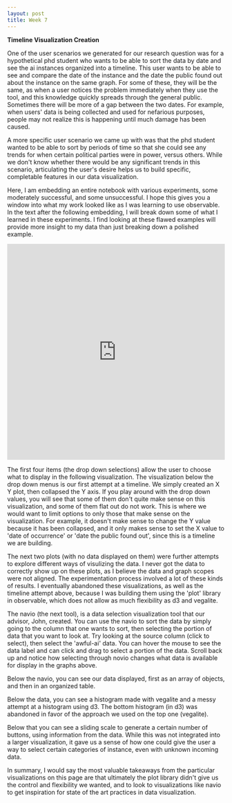 ```yaml
---
layout: post
title: Week 7
---
```


**Timeline Visualization Creation**

One of the user scenarios we generated for our research question was for a hypothetical phd student who wants to be able to sort the data by date and see the ai
instances organized into a timeline. This user wants to be able to see and compare the date of the instance and the date the public found out about the instance on the same graph. For some of these, they will be the same, as when a user notices the problem immediately when they use the tool, and this knowledge quickly spreads through the general public. Sometimes there will be more of a gap between the two dates. For example, when users' data is being collected and used for nefarious purposes, people may not realize this is happening until much damage has been caused.

A more specific user scenario we came up with was that the phd student wanted to be able to sort by periods of time so that she could see any trends for when certain political parties were in power, versus others. While we don't know whether there would be any significant trends in this scenario, articulating the user's desire helps us to build specific, completable features in our data visualization.

Here, I am embedding an entire notebook with various experiments, some moderately successful, and some unsuccessful. I hope this gives you a window into what my work looked like as I was learning to use observable. In the text after the following embedding, I will break down some of what I learned in these experiments. I find looking at these flawed examples will provide more insight to my data than just breaking down a polished example.

<iframe width="100%" height="500" frameborder="0"
  src="https://observablehq.com/embed/2ed9bcdeef401cb3?cell=*"></iframe>

The first four items (the drop down selections) allow the user to choose what to display in the following visualization. The visualization below the drop down menus is our first attempt at a timeline. We simply created an X Y plot, then collapsed the Y axis. If you play around with the drop down values, you will see that some of them don't quite make sense on this visualization, and some of them flat out do not work. This is where we would want to limit options to only those that make sense on the visualization. For example, it doesn't make sense to change the Y value because it has been collapsed, and it only makes sense to set the X value to 'date of occurrence' or 'date the public found out', since this is a timeline we are building.

The next two plots (with no data displayed on them) were further attempts to explore different ways of visulizing the data. I never got the data to correctly show up on these plots, as I believe the data and graph scopes were not aligned. The experimentation process involved a lot of these kinds of results. I eventually abandoned these visualizations, as well as the timeline attempt above, because I was building them using the 'plot' library in observable, which does not allow as much flexibility as d3 and vegalite. 

The navio (the next tool), is a data selection visualization tool that our advisor, John, created. You can use the navio to sort the data by simply going to the column that one wants to sort, then selecting the portion of data that you want to look at. Try looking at the source column (click to select), then select the 'awful-ai' data. You can hover the mouse to see the data label and can click and drag to select a portion of the data. Scroll back up and notice how selecting through novio changes what data is available for display in the graphs above.

Below the navio, you can see our data displayed, first as an array of objects, and then in an organized table. 

Below the data, you can see a histogram made with vegalite and a messy attempt at a histogram using d3. The bottom histogram (in d3) was abandoned in favor of the approach we used on the top one (vegalite).

Below that you can see a sliding scale to generate a certain number of buttons, using information from the data. While this was not integrated into a larger visualization, it gave us a sense of how one could give the user a way to select certain categories of instance, even with unknown incoming data.

In summary, I would say the most valuable takeaways from the particular visualizations on this page are that ultimately the plot library didn't give us the control and flexibility we wanted, and to look to visualizations like navio to get inspiration for state of the art practices in data visualization.
